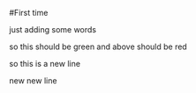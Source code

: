 #First time

just adding some words

so this should be green and above should be red

so this is a new line 

new new line